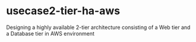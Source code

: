 # usecase2-tier-ha-aws
Designing a highly available 2-tier architecture consisting of a Web tier and a Database tier in AWS environment
